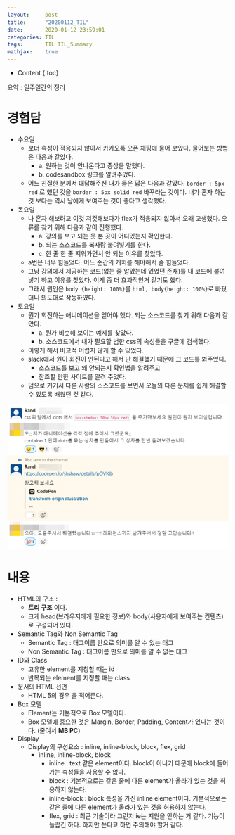 ```yaml
---
layout:     post
title:      "20200112_TIL"
date:       2020-01-12 23:59:01
categories: TIL
tags:       TIL TIL_Summary
mathjax:    true
---
```


* Content
{:toc}

요약 : 일주일간의 정리



# 경험담
- 수요일
    - 보더 속성이 적용되지 않아서 카카오톡 오픈 채팅에 물어 보았다. 물어보는 방법은 다음과 같았다. 
        - a. 원하는 것이 안나온다고 증상을 말했다.
        - b. codesandbox 링크를 알려주었다.
    - 어느 친절한 분께서 대답해주신 내가 들은 답은 다음과 같았다. `border : 5px red` 로 했던 것을 `border : 5px solid red` 바꾸라는 것이다. 내가 혼자 하는 것 보다는 역시 남에게 보여주는 것이 좋다고 생각했다.
- 목요일
    - 나 혼자 해보려고 이것 저것해보다가 flex가 적용되지 않아서 오래 고생했다. 오류를 찾기 위해 다음과 같이 진행했다.
        - a. 강의를 보고 되는 못 본 곳이 어디있는지 확인한다.
        - b. 되는 소스코드를 복사랑 붙여넣기를 한다.
        - c. 한 줄 한 줄 지워가면서 안 되는 이유를 찾았다.
    - a번은 너무 힘들었다. 어느 순간의 캐치를 해야해서 좀 힘들었다.
    - 그냥 강의에서 제공하는 코드(없는 줄 알았는데 있었던 존재)를 내 코드에 붙여넣기 하고 이유를 찾았다. 이게 좀 더 효과적인거 같기도 했다.
    - 그래서 원인은 `body {height: 100%}`를 `html, body{height: 100%}`로 바꿨더니 의도대로 작동하였다.
- 토요일
    - 뭔가 회전하는 애니메이션을 얻어야 했다. 되는 소스코드를 찾기 위해 다음과 같았다.
        - a. 뭔가 비슷해 보이는 예제를 찾았다.
        - b. 소스코드에서 내가 필요할 법한 css의 속성들을 구글에 검색했다.
    - 이렇게 해서 비교적 어렵지 않게 할 수 있었다.
    - slack에서 원이 회전이 안된다고 해서 난 해결했기 때문에 그 코드를 봐주었다. 
        - 소스코드를 보고 왜 안되는지 확인법을 알려주고
        - 참조할 만한 사이트를 알려 주었다.
    - 덤으로 거기서 다른 사람의 소스코드를 보면서 오늘의 다른 문제를 쉽게 해결할 수 있도록 배웠던 것 같다.

![](/img-in-posts/20200112_TIL-1.png)

# 내용

- HTML의 구조 :
    - __트리 구조__ 이다.
    - 크게 head(브라우저에게 필요한 정보)와 body(사용자에게 보여주는 컨텐츠)로 구성되어 있다.
- Semantic Tag와 Non Semantic Tag
    - Semantic Tag : 태그이름 만으로 의미를 알 수 있는 태그
    - Non Semantic Tag : 태그이름 만으로 의미를 알 수 없는 태그
- ID와 Class
    - 고유한 element를 지칭할 때는 id
    - 반복되는 element를 지칭할 때는 class
- 문서의 HTML 선언
    - HTML 5의 경우 <!DOCTYPE html>을 적어준다.
- Box 모델
    - Element는 기본적으로 Box 모델이다.
    - Box 모델에 중요한 것은 Margin, Border, Padding, Content가 있다는 것이다. (줄여서 __MB PC__)
- Display
    - Display의 구성요소 : inline, inline-block, block, flex, grid
        - inline, inline-block, block
            - inline : text 같은 element이다. block이 아니기 때문에 block에 들어가는 속성들을 사용할 수 없다.
            - block : 기본적으로는 같은 줄에 다른 element가 올라가 있는 것을 허용하지 않는다.
            - inline-block : block 특성을 가진 inline element이다. 기본적으로는 같은 줄에 다른 element가 올라가 있는 것을 허용하지 않는다.
            - flex, grid : 최근 기술이라 그런지 ie는 지원을 안하는 거 같다. 기능이 놀랍긴 하다. 하지만 쓴다고 하면 주의해야 할거 같다.